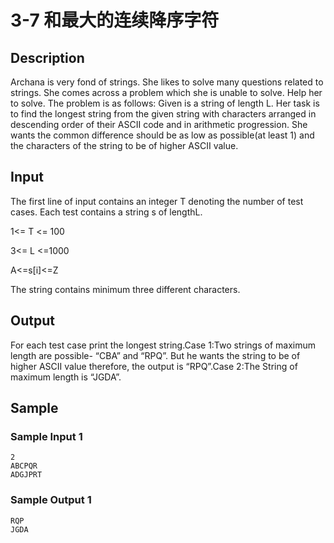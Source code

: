 # 3-7 和最大的连续降序字符

## Description

Archana is very fond of strings. She likes to solve many questions related to strings. She comes across a problem which she is unable to solve. Help her to solve. The problem is as follows: Given is a string of length L. Her task is to find the longest string from the given string with characters arranged in descending order of their ASCII code and in arithmetic progression. She wants the common difference should be as low as possible(at least 1) and the characters of the string to be of higher ASCII value.

## Input

The first line of input contains an integer T denoting the number of test cases. Each test contains a string s of lengthL.

1<= T <= 100

3<= L <=1000

A<=s[i]<=Z

The string contains minimum three different characters.

## Output

For each test case print the longest string.Case 1:Two strings of maximum length are possible- “CBA” and “RPQ”. But he wants the string to be of higher ASCII value therefore, the output is “RPQ”.Case 2:The String of maximum length is “JGDA”.

## Sample

### Sample Input 1

~~~
2
ABCPQR
ADGJPRT
~~~

### Sample Output 1

~~~
RQP
JGDA
~~~